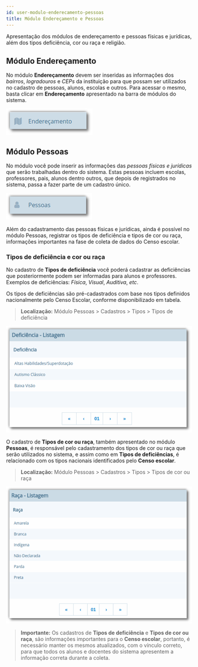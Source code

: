 ```yaml
---
id: user-modulo-enderecamento-pessoas
title: Módulo Endereçamento e Pessoas
---
```


Apresentação dos módulos de endereçamento e pessoas físicas e jurídicas, além dos tipos deficiência, cor ou raça e religião.

## Módulo Endereçamento

No módulo **Endereçamento** devem ser inseridas as informações dos *bairros*, *logradouros* e *CEPs* da instituição para que possam ser utilizados no cadastro de pessoas, alunos, escolas e outros. Para acessar o mesmo, basta clicar em **Endereçamento** apresentado na barra de módulos do sistema.

![](/img/user-docs/user-figura-11-modulo-enderecamento.png)

## Módulo Pessoas

No módulo você pode inserir as informações das *pessoas físicas e jurídicas* que serão trabalhadas dentro do sistema. Estas pessoas incluem escolas, professores, pais, alunos dentro outros, que depois de registrados no sistema, passa a fazer parte de um cadastro único.

![](/img/user-docs/user-figura-12-modulo-pessoas.png)

Além do cadastramento das pessoas físicas e jurídicas, ainda é possível no módulo Pessoas, registrar os tipos de deficiência e tipos de cor ou raça, informações importantes na fase de coleta de dados do Censo escolar.

### Tipos de deficiência e cor ou raça

No cadastro de **Tipos de deficiência** você poderá cadastrar as deficiências que posteriormente podem ser informadas para alunos e professores. Exemplos de deficiências: *Física*, *Visual*, *Auditiva*, *etc*.

Os tipos de deficiências são pré-cadastrados com base nos tipos definidos nacionalmente pelo Censo Escolar, conforme disponibilizado em tabela.

> **Localização:** Módulo Pessoas > Cadastros > Tipos > Tipos de deficiência

![Lista de deficiências com itens "Altas Habilidades/Superdotação", "Autismo Clássico", "Baixa Visão"](/img/user-docs/user-figura-13-tipos-deficiencia.png)

O cadastro de **Tipos de cor ou raça**, também apresentado no módulo **Pessoas**, é responsável pelo cadastramento dos tipos de cor ou raça que serão utilizados no sistema, e assim como em **Tipos de deficiências**, é relacionado com os tipos nacionais identificados pelo **Censo escolar**.

> **Localização:** Módulo Pessoas > Cadastros > Tipos > Tipos de cor ou raça

![Lista de raças com itens "Amarela", "Branca", "Indigena", "Não Declarada", "Parda" e "Preta"](/img/user-docs/user-figura-14-listagem-raca.png)

> **Importante:** Os cadastros de **Tipos de deficiência** e **Tipos de cor ou raça**, são informações importantes para o **Censo escolar**, portanto, é necessário manter os mesmos atualizados, com o vínculo correto, para que todos os alunos e docentes do sistema apresentem a informação correta durante a coleta.


